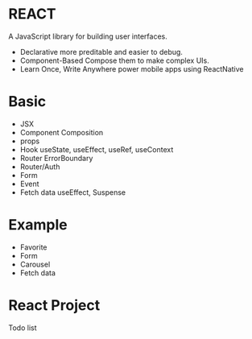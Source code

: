 # REACT
A JavaScript library for building user interfaces.
- Declarative
more preditable and easier to debug.
- Component-Based
Compose them to make complex UIs.
- Learn Once, Write Anywhere
power mobile apps using ReactNative

# Basic
- JSX
- Component
Composition
- props
- Hook
useState, useEffect, useRef, useContext
- Router
ErrorBoundary
- Router/Auth
- Form
- Event
- Fetch data
useEffect, Suspense


# Example
- Favorite
- Form
- Carousel
- Fetch data


# React Project
Todo list

